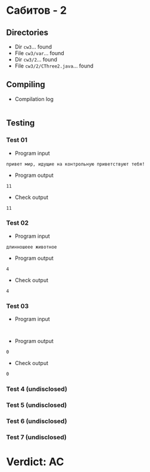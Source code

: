 # Сабитов - 2
## Directories
- Dir `cw3`... found
- File `cw3/var`... found
- Dir `cw3/2`... found
- File `cw3/2/CThree2.java`... found
## Compiling
- Compilation log
```

```
## Testing
### Test 01
- Program input
```
привет мир, идущие на контрольную приветствуют тебя!

```
- Program output
```
11

```
- Check output
```
11

```
### Test 02
- Program input
```
длинношеее животное

```
- Program output
```
4

```
- Check output
```
4

```
### Test 03
- Program input
```


```
- Program output
```
0

```
- Check output
```
0

```
### Test 4 (undisclosed)
### Test 5 (undisclosed)
### Test 6 (undisclosed)
### Test 7 (undisclosed)
# Verdict: AC
